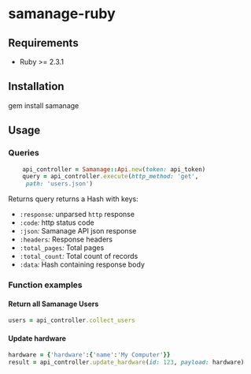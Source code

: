 # samanage-ruby

## Requirements
- Ruby >= 2.3.1

## Installation
gem install samanage



## Usage
### Queries

```ruby
    api_controller = Samanage::Api.new(token: api_token)
    query = api_controller.execute(http_method: 'get',
     path: 'users.json')
```
Returns query returns a Hash with keys:
- `:response`*:* unparsed `http` response
- `:code`*:* http status code
- `:json`*:* Samanage API json response
- `:headers`*:* Response headers
- `:total_pages`*:* Total pages
- `:total_count`*:* Total count of records
- `:data`*:* Hash containing response body

### Function examples
#### Return all Samanage Users
```ruby
users = api_controller.collect_users
```

#### Update hardware
```ruby
hardware = {'hardware':{'name':'My Computer'}}
result = api_controller.update_hardware(id: 123, payload: hardware)
```